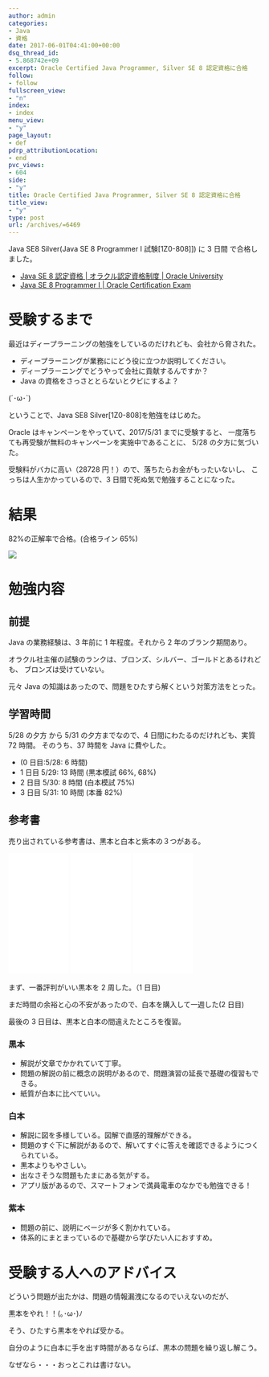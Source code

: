 ```yaml
---
author: admin
categories:
- Java
- 資格
date: 2017-06-01T04:41:00+00:00
dsq_thread_id:
- 5.868742e+09
excerpt: Oracle Certified Java Programmer, Silver SE 8 認定資格に合格
follow:
- follow
fullscreen_view:
- "n"
index:
- index
menu_view:
- "y"
page_layout:
- def
pdrp_attributionLocation:
- end
pvc_views:
- 604
side:
- "y"
title: Oracle Certified Java Programmer, Silver SE 8 認定資格に合格
title_view:
- "y"
type: post
url: /archives/=6469
---
```


Java SE8 Silver(Java SE 8 Programmer I 試験\[1Z0-808\]\]) に 3 日間
で合格しました。

-   [Java SE 8 認定資格 | オラクル認定資格制度 | Oracle
    University](https://www.oracle.com/jp/education/certification/jse8-2489021-ja.html)
-   [Java SE 8 Programmer I | Oracle Certification
    Exam](https://education.oracle.com/pls/web_prod-plq-dad/db_pages.getpage?page_id=5001&get_params=p_exam_id:1Z0-808&p_org_id=70&lang=JA)

受験するまで
============

最近はディープラーニングの勉強をしているのだけれども、会社から脅された。

-   ディープラーニングが業務ににどう役に立つか説明してください。
-   ディープラーニングでどうやって会社に貢献するんですか？
-   Java の資格をさっさととらないとクビにするよ？

(´･ω･\`)

ということで、Java SE8 Silver\[1Z0-808\]を勉強をはじめた。

Oracle はキャンペーンをやっていて、2017/5/31 までに受験すると、
一度落ちても再受験が無料のキャンペーンを実施中であることに、 5/28
の夕方に気づいた。

受験料がバカに高い（28728 円！）ので、落ちたらお金がもったいないし、
こっちは人生かかっているので、3 日間で死ぬ気で勉強することになった。

結果
====

82%の正解率で合格。(合格ライン 65%)

![](./../img/2017-05-31-193500_533x318_scrot.png)

勉強内容
========

前提
----

Java の業務経験は、3 年前に 1 年程度。それから 2 年のブランク期間あり。

オラクル社主催の試験のランクは、ブロンズ、シルバー、ゴールドとあるけれども、
ブロンズは受けていない。

元々 Java の知識はあったので、問題をひたすら解くという対策方法をとった。

学習時間
--------

5/28 の夕方 から 5/31 の夕方までなので、4 日間にわたるのだけれども、実質
72 時間。 そのうち、37 時間を Java に費やした。

-   (0 日目:5/28: 6 時間)
-   1 日目 5/29: 13 時間 (黒本模試 66%, 68%)
-   2 日目 5/30: 8 時間 (白本模試 75%)
-   3 日目 5/31: 10 時間 (本番 82%)

参考書
------

売り出されている参考書は、黒本と白本と紫本の３つがある。

<iframe style="width:120px;height:240px;" marginwidth="0" marginheight="0" scrolling="no" frameborder="0" src="//rcm-fe.amazon-adsystem.com/e/cm?lt1=_blank&bc1=000000&IS2=1&bg1=FFFFFF&fc1=000000&lc1=0000FF&t=fox10225fox-22&o=9&p=8&l=as4&m=amazon&f=ifr&ref=as_ss_li_til&asins=4844339931&linkId=8454de5a6b754b79a3f59b249a87586c"></iframe>
<iframe style="width:120px;height:240px;" marginwidth="0" marginheight="0" scrolling="no" frameborder="0" src="//rcm-fe.amazon-adsystem.com/e/cm?lt1=_blank&bc1=000000&IS2=1&bg1=FFFFFF&fc1=000000&lc1=0000FF&t=fox10225fox-22&o=9&p=8&l=as4&m=amazon&f=ifr&ref=as_ss_li_til&asins=4798142743&linkId=5db3b057fd03159aba519c43512e2c58"></iframe>
<iframe style="width:120px;height:240px;" marginwidth="0" marginheight="0" scrolling="no" frameborder="0" src="//rcm-fe.amazon-adsystem.com/e/cm?lt1=_blank&bc1=000000&IS2=1&bg1=FFFFFF&fc1=000000&lc1=0000FF&t=fox10225fox-22&o=9&p=8&l=as4&m=amazon&f=ifr&ref=as_ss_li_til&asins=4798142735&linkId=d8740b093857f2476af75f9dbe1a4745"></iframe>

まず、一番評判がいい黒本を 2 周した。（1 日目)

まだ時間の余裕と心の不安があったので、白本を購入して一週した(2 日目)

最後の 3 日目は、黒本と白本の間違えたところを復習。

### 黒本

-   解説が文章でかかれていて丁寧。
-   問題の解説の前に概念の説明があるので、問題演習の延長で基礎の復習もできる。
-   紙質が白本に比べていい。

### 白本

-   解説に図を多様している。図解で直感的理解ができる。
-   問題のすぐ下に解説があるので、解いてすぐに答えを確認できるようにつくられている。
-   黒本よりもやさしい。
-   出なさそうな問題もたまにある気がする。
-   アプリ版があるので、スマートフォンで満員電車のなかでも勉強できる！

### 紫本

-   問題の前に、説明にベージが多く割かれている。
-   体系的にまとまっているので基礎から学びたい人におすすめ。

受験する人へのアドバイス
========================

どういう問題が出たかは、問題の情報漏洩になるのでいえないのだが、

黒本をやれ！！(｡･ω･)ﾉ

そう、ひたすら黒本をやれば受かる。

自分のように白本に手を出す時間があるならば、黒本の問題を繰り返し解こう。

なぜなら・・・おっとこれは書けない。
